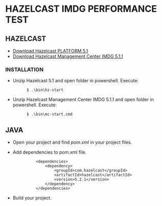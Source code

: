 # HAZELCAST IMDG PERFORMANCE TEST
## HAZELCAST 
- [Download Hazelcast PLATFORM 5.1](https://github.com/hazelcast/hazelcast/releases/download/v5.1/hazelcast-5.1.zip)  
- [Download Hazelcast Management Center IMDG 5.1.1](https://repository.hazelcast.com/download/management-center/hazelcast-management-center-5.1.1.zip)
### INSTALLATION
- Unzip Hazelcast 5.1 and open folder in powershell. Execute:

            $ .\bin\hz-start

- Unzip Hazelcast Management Center IMDG 5.1.1 and open folder in powershell. Execute:

            $ .\bin\mc-start.cmd

## JAVA
- Open your project and find *pom.xml* in your project files.
- Add dependencies to pom.xml file.

                <dependencies>
                    <dependency>
                        <groupId>com.hazelcast</groupId>
                        <artifactId>hazelcast</artifactId>
                        <version>5.2.1</version>
                    </dependency>
                </dependencies>         
- Build your project.

